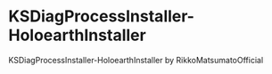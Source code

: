 # KSDiagProcessInstaller-HoloearthInstaller
KSDiagProcessInstaller-HoloearthInstaller by RikkoMatsumatoOfficial

